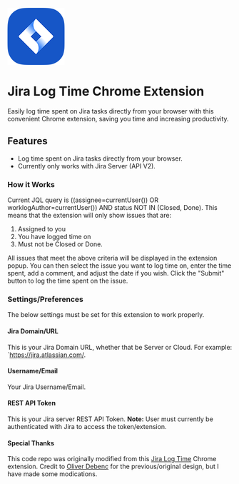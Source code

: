 ![jira_logo](src/icons/jira_logo128.png)

# Jira Log Time Chrome Extension
Easily log time spent on Jira tasks directly from your browser with this convenient Chrome extension, saving you time and increasing productivity.

## Features
- Log time spent on Jira tasks directly from your browser.
- Currently only works with Jira Server (API V2).

### How it Works
Current JQL query is ((assignee=currentUser()) OR worklogAuthor=currentUser()) AND status NOT IN (Closed, Done). This means that the extension will only show issues that are:
1. Assigned to you
2. You have logged time on
3. Must not be Closed or Done.

All issues that meet the above criteria will be displayed in the extension popup. You can then select the issue you want to log time on, enter the time spent, add a comment, and adjust the date if you wish. Click the "Submit" button to log the time spent on the issue.

### Settings/Preferences
The below settings must be set for this extension to work properly.

#### Jira Domain/URL

This is your Jira Domain URL, whether that be Server or Cloud. For example: `https://jira.atlassian.com/.

#### Username/Email

Your Jira Username/Email.

#### REST API Token

This is your Jira server REST API Token. <b>Note:</b> User must currently be authenticated with Jira to access the token/extension.

#### Special Thanks
This code repo was originally modified from this [Jira Log Time](https://chrome.google.com/webstore/detail/jira-log-time/peboekgeiffcaddndeonkmkledekeegl) Chrome extension. Credit to [Oliver Debenc](https://www.linkedin.com/in/oliver-debenc-01821770) for the previous/original design, but I have made some modications.